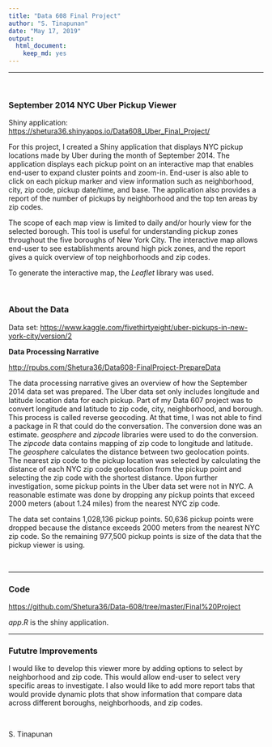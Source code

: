 ```yaml
---
title: "Data 608 Final Project"
author: "S. Tinapunan"
date: "May 17, 2019"
output: 
  html_document: 
    keep_md: yes
---
```




---

<br> 

### September 2014 NYC Uber Pickup Viewer

Shiny application: https://shetura36.shinyapps.io/Data608_Uber_Final_Project/

For this project, I created a Shiny application that displays NYC pickup locations made by Uber during the month of September 2014. The application displays each pickup point on an interactive map that enables end-user to expand cluster points and zoom-in. End-user is also able to click on each pickup marker and view information such as neighborhood, city, zip code, pickup date/time, and base. The application also provides a report of the number of pickups by neighborhood and the top ten areas by zip codes. 

The scope of each map view is limited to daily and/or hourly view for the selected borough. This tool is useful for understanding pickup zones throughout the five boroughs of New York City. The interactive map allows end-user to see establishments around high pick zones, and the report gives a quick overview of top neighborhoods and zip codes.

To generate the interactive map, the *Leaflet* library was used. 

<br> 

### About the Data

Data set: https://www.kaggle.com/fivethirtyeight/uber-pickups-in-new-york-city/version/2 


<b> Data Processing Narrative </b> 

http://rpubs.com/Shetura36/Data608-FinalProject-PrepareData

The data processing narrative gives an overview of how the September 2014 data set was prepared. The Uber data set only includes longitude and latitude location data for each pickup. Part of my Data 607 project was to convert longitude and latitude to zip code, city, neighborhood, and borough. This process is called reverse geocoding. At that time, I was not able to find a package in R that could do the conversation. The conversion done was an estimate. *geosphere* and *zipcode* libraries were used to do the conversion. The *zipcode* data contains mapping of zip code to longitude and latitude. The *geosphere* calculates the distance between two geolocation points. The nearest zip code to the pickup location was selected by calculating the distance of each NYC zip code geolocation from the pickup point and selecting the zip code with the shortest distance. Upon further investigation, some pickup points in the Uber data set were not in NYC. A reasonable estimate was done by dropping any pickup points that exceed 2000 meters (about 1.24 miles) from the nearest NYC zip code. 

The data set contains 1,028,136 pickup points. 50,636 pickup points were dropped because the distance exceeds 2000 meters from the nearest NYC zip code. So the remaining 977,500 pickup points is size of the data that the pickup viewer is using. 


<br> 

---

### Code

https://github.com/Shetura36/Data-608/tree/master/Final%20Project

*app.R* is the shiny application. 


---

### Fututre Improvements

I would like to develop this viewer more by adding options to select by neighborhood and zip code. This would allow end-user to select very specific areas to investigate. I also would like to add more report tabs that would provide dynamic plots that show information that compare data across different boroughs, neighborhoods, and zip codes. 


<br> 

S. Tinapunan




